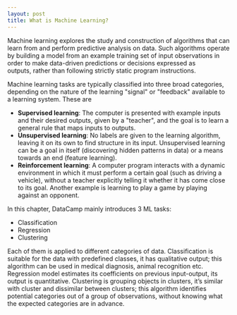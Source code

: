 ```yaml
---
layout: post
title: What is Machine Learning?
---
```


Machine learning explores the study and construction of algorithms that can
learn from and perform predictive analysis on data. Such algorithms operate by
building a model from an example training set of input observations in order to
make data-driven predictions or decisions expressed as outputs, rather than
following strictly static program instructions.

Machine learning tasks are typically classified into three broad categories,
depending on the nature of the learning "signal" or "feedback" available to a
learning system. These are

*  **Supervised learning**: The computer is presented with example inputs and
   their desired outputs, given by a "teacher", and the goal is to learn a
   general rule that maps inputs to outputs.
*  **Unsupervised learning**: No labels are given to the learning algorithm,
   leaving it on its own to find structure in its input. Unsupervised learning
   can be a goal in itself (discovering hidden patterns in data) or a means
   towards an end (feature learning).
*  **Reinforcement learning**: A computer program interacts with a dynamic
   environment in which it must perform a certain goal (such as driving a
   vehicle), without a teacher explicitly telling it whether it has come close
   to its goal. Another example is learning to play a game by playing against
   an opponent.

In this chapter, DataCamp mainly introduces 3 ML tasks:

*  Classification
*  Regression
*  Clustering

Each of them is applied to different categories of data. Classification is
suitable for the data with predefined classes, it has qualitative output; this
algorithm can be used in medical diagnosis, animal recognition etc. Regression
model estimates its coefficients on previous input-output, its output is
quantitative. Clustering is grouping objects in clusters, it’s similar with
cluster and dissimilar between clusters; this algorithm identifies potential
categories out of a group of observations, without knowing what the expected
categories are in advance.
